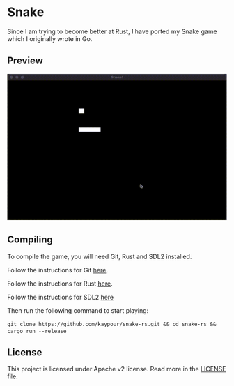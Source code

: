 # Snake

Since I am trying to become better at Rust, I have ported my Snake game which I originally wrote in Go.

## Preview

![Alt Text](https://github.com/kaypour/snake-rs/raw/master/preview/preview.gif)

## Compiling

To compile the game, you will need Git, Rust and SDL2 installed.

Follow the instructions for Git [here](https://git-scm.com/book/en/v2/Getting-Started-Installing-Git).

Follow the instructions for Rust [here](https://www.rust-lang.org/tools/install).

Follow the instructions for SDL2 [here](https://github.com/Rust-SDL2/rust-sdl2)

Then run the following command to start playing:
    
    git clone https://github.com/kaypour/snake-rs.git && cd snake-rs && cargo run --release

## License

This project is licensed under Apache v2 license. Read more in the [LICENSE](LICENSE) file.
